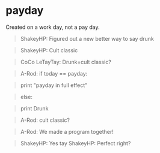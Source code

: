 # payday

Created on a work day, not a pay day.

> ShakeyHP: Figured out a new better way to say drunk

> ShakeyHP: Cult classic

> CoCo LeTayTay: Drunk=cult classic?


> A-Rod: if today == payday:

> print "payday in full effect"
    
> else:

> print Drunk
    
> A-Rod: cult classic?

> A-Rod: We made a program together!

> ShakeyHP: Yes tay
> ShakeyHP: Perfect right?
